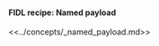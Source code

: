 <div>
  <devsite-expandable>
    <h4 class="showalways">
      FIDL recipe: Named payload
    </h4>

<!--
  The following div is used to indicate to CommonMark that the rest of this HTML
  block should be processed as markdown.
-->
<div markdown="1"></div>

<<../concepts/_named_payload.md>>

  </devsite-expandable>
</div>

